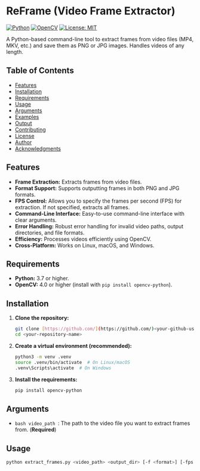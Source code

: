 # ReFrame (**Video Frame Extractor**)

[![Python](https://img.shields.io/badge/Python-3.7+-blue.svg?logo=python&logoColor=yellow)](https://www.python.org/)
[![OpenCV](https://img.shields.io/badge/OpenCV-4.0+-green.svg?logo=opencv&logoColor=white)](https://opencv.org/)
[![License: MIT](https://img.shields.io/badge/License-MIT-yellow.svg)](https://opensource.org/licenses/MIT)

A Python-based command-line tool to extract frames from video files (MP4, MKV, etc.) and save them as PNG or JPG images.  Handles videos of any length.

## Table of Contents

* [Features](#features)
* [Installation](#installation)
* [Requirements](#requirements)
* [Usage](#usage)
* [Arguments](#arguments)
* [Examples](#examples)
* [Output](#output)
* [Contributing](#contributing)
* [License](#license)
* [Author](#author)
* [Acknowledgments](#acknowledgments)

## Features

* **Frame Extraction:** Extracts frames from video files.
* **Format Support:** Supports outputting frames in both PNG and JPG formats.
* **FPS Control:** Allows you to specify the frames per second (FPS) for extraction.  If not specified, extracts all frames.
* **Command-Line Interface:** Easy-to-use command-line interface with clear arguments.
* **Error Handling:** Robust error handling for invalid video paths, output directories, and file formats.
* **Efficiency:** Processes videos efficiently using OpenCV.
* **Cross-Platform:** Works on Linux, macOS, and Windows.

## Requirements

* **Python:** 3.7 or higher.
* **OpenCV:** 4.0 or higher (install with `pip install opencv-python`).

## Installation

1.  **Clone the repository:**

    ```bash
    git clone [https://github.com/](https://github.com/)<your-github-username>/<your-repository-name>.git
    cd <your-repository-name>
    ```

2.  **Create a virtual environment (recommended):**

    ```bash
    python3 -m venv .venv
    source .venv/bin/activate  # On Linux/macOS
    .venv\Scripts\activate  # On Windows
    ```

3.  **Install the requirements:**

    ```bash
    pip install opencv-python
    ```

## Arguments
* `bash
  video_path
  `: The path to the video file you want to extract frames from. (**Required**)

## Usage

```bash
python extract_frames.py <video_path> <output_dir> [-f <format>] [-fps <frames_per_second>]